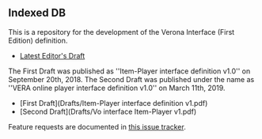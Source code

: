 Indexed DB
----------

This is a repository for the development of the Verona Interface (First Edition) definition.
* [Latest Editor's Draft](https://iqb.github.io/VeronaInterface/)

The First Draft was published as ''Item-Player interface definition v1.0'' on September 20th, 2018. The Second Draft was published under the name as ''VERA online player interface definition v1.0'' on March 11th, 2019.
* [First Draft](Drafts/Item-Player interface definition v1.pdf)
* [Second Draft](Drafts/Vo interface Item-Player v1.pdf)

Feature requests are documented in [this issue tracker](https://github.com/iqb/VeronaInterface/issues).
